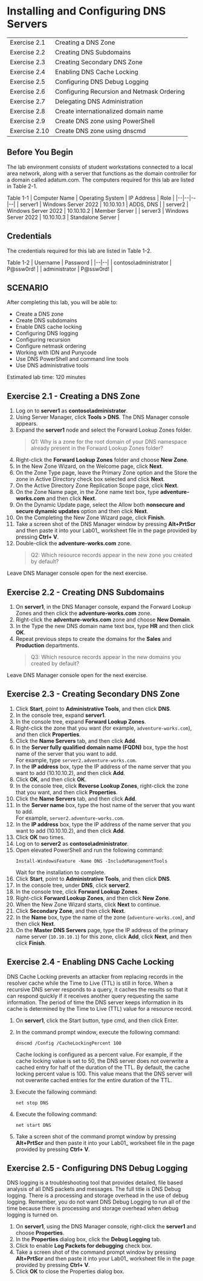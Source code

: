 # Installing and Configuring DNS Servers

|  |  |
|--|--|
| Exercise 2.1 | Creating a DNS Zone |
| Exercise 2.2 | Creating DNS Subdomains |
| Exercise 2.3 | Creating Secondary DNS Zone |
| Exercise 2.4 | Enabling DNS Cache Locking |
| Exercise 2.5 | Configuring DNS Debug Logging |
| Exercise 2.6 | Configuring Recursion and Netmask Ordering |
| Exercise 2.7 | Delegating DNS Administration |
| Exercise 2.8 | Create internationalized domain name |
| Exercise 2.9 | Create DNS zone using PowerShell |
| Exercise 2.10 | Create DNS zone using dnscmd |





## Before You Begin
The lab environment consists of student workstations connected to a local area network, along with a server that functions as the domain controller for a domain called adatum.com. The computers required for this lab are listed in Table 2-1.

Table 1-1
| Computer Name | Operating System | IP Address | Role |
|--|--|--|--|
| server1 | Windows Server 2022 | 10.10.10.1 | ADDS, DNS |
| server2 | Windows Server 2022 | 10.10.10.2 | Member Server |
| server3 | Windows Server 2022 | 10.10.10.3 | Standalone Server |

## Credentials
 The credentials required for this lab are listed in Table 1-2.

Table 1-2
| Username | Password |
|--|--|
| contoso\administrator | P@ssw0rd! |
| administrator | P@ssw0rd! |

## SCENARIO
After completing this lab, you will be able to:
- Create a DNS zone
- Create DNS subdomains
- Enable DNS cache locking
- Configuring DNS logging
- Configuring recursion
- Configure netmask ordering
- Working with IDN and Punycode
- Use DNS PowerShell and command line tools
- Use DNS administrative tools

Estimated lab time: 120 minutes

## Exercise 2.1 - Creating a DNS Zone
1. Log on to **server1** as **contoso\administrator**.
2. Using Server Manager, click **Tools > DNS**. The DNS Manager console appears.
3. Expand the **server1** node and select the Forward Lookup Zones folder.
	> Q1: Why is a zone for the root domain of your DNS namespace already 	present in the Forward Lookup Zones folder?
4. Right-click the **Forward Lookup Zones** folder and choose **New Zone**.
5. In the New Zone Wizard, on the Welcome page, click **Next**.
6. On the Zone Type page, leave the Primary Zone option and the Store the zone in Active Directory check box selected and click **Next**.
7. On the Active Directory Zone Replication Scope page, click **Next**.
8. On the Zone Name page, in the Zone name text box, type **adventure-works.com** and then click **Next**.
9. On the Dynamic Update page, select the Allow both **nonsecure and secure dynamic updates** option and then click **Next**.
10. On the Completing the New Zone Wizard page, click **Finish**.
11. Take a screen shot of the DNS Manager window by pressing **Alt+PrtScr** and then paste it into your Lab01_ worksheet file in the page provided by pressing **Ctrl+ V**.
12. Double-click the **adventure-works.com** zone.
	> Q2: Which resource records appear in the new zone you created by default?
	
Leave DNS Manager console open for the next exercise.

## Exercise 2.2 - Creating DNS Subdomains

1. On **server1**, in the DNS Manager console, expand the Forward Lookup Zones and then click the **adventure-works.com** zone.
2. Right-click the **adventure-works.com** zone and choose **New Domain**.
3. In the Type the new DNS domain name text box, type **HR** and then click **OK**.
4. Repeat previous steps to create the domains for the **Sales** and **Production** departments.
	> Q3: Which resource records appear in the new domains you created by default?
	
Leave DNS Manager console open for the next exercise.

## Exercise 2.3 - Creating Secondary DNS Zone

1.  Click  **Start**, point to  **Administrative Tools**, and then click  **DNS**.    
2.  In the console tree, expand  **server1**.    
3.  In the console tree, expand  **Forward Lookup Zones**.    
4.  Right-click the zone that you want (for example,  `adventure-works.com`), and then click  **Properties**.    
5.  Click the  **Name Servers**  tab, and then click  **Add**.    
6.  In the  **Server fully qualified domain name (FQDN)**  box, type the host name of the server that you want to add.    
    For example, type  `server2.adventure-works.com`.
7.  In the  **IP address**  box, type the IP address of the name server that you want to add (10.10.10.2), and then click  **Add**.    
8.  Click  **OK**, and then click  **OK**.    
9.  In the console tree, click  **Reverse Lookup Zones**, right-click the zone that you want, and then click  **Properties**.    
10.  Click the  **Name Servers**  tab, and then click  **Add**.    
11.  In the  **Server name**  box, type the host name of the server that you want to add.    
    For example,  `server2.adventure-works.com`.    
12.  In the  **IP address**  box, type the IP address of the name server that you want to add (10.10.10.2), and then click  **Add**.
13.  Click  **OK**  two times.
14. Log on to **server2** as **contoso\administrator**.
15. Open elevated PowerShell and run the following command:
	```
	Install-WindowsFeature -Name DNS -IncludeManagementTools
	```
	Wait for the installation to complete.
16.  Click  **Start**, point to  **Administrative Tools**, and then click  **DNS**.
17.  In the console tree, under  **DNS**, click  **server2**.
18.  In the console tree, click  **Forward Lookup Zones**.
19.  Right-click  **Forward Lookup Zones**, and then click  **New Zone**.
20.  When the New Zone Wizard starts, click  **Next**  to continue.
21.  Click  **Secondary Zone**, and then click  **Next**.
22.  In the  **Name**  box, type the name of the zone (`adventure-works.com`), and then click  **Next**.
23.  On the  **Master DNS Servers**  page, type the IP address of the primary name server (`10.10.10.1`) for this zone, click  **Add**, click  **Next**, and then click  **Finish**.


## Exercise 2.4 - Enabling DNS Cache Locking

DNS Cache Locking prevents an attacker from replacing records in the resolver cache while the Time to Live (TTL) is still in force.
When a recursive DNS server responds to a query, it caches the results so that it can respond quickly if it receives another query requesting the same information. The period of time the DNS server keeps information in its cache is determined by the Time to Live (TTL) value for a resource record.

1. On **server1**, click the Start button, type cmd, and then click Enter.
2. In the command prompt window, execute the following command:
	```
	dnscmd /Config /CacheLockingPercent 100
	```	
	Cache locking is configured as a percent value. For example, if the cache locking value is set to 50, the DNS server does not overwrite a cached entry for half of the duration of the TTL. By default, the cache locking percent value is 100. This value means that the DNS server will not overwrite cached entries for the entire duration of the TTL.

3. Execute the fallowing command:
	```
	net stop DNS
	```
4. Execute the following command:
	```
	net start DNS
	```
5. Take a screen shot of the command prompt window by pressing **Alt+PrtScr** and then paste it into your Lab01_ worksheet file in the page provided by pressing **Ctrl+ V**.

## Exercise 2.5 - Configuring DNS Debug Logging

DNS logging is a troubleshooting tool that provides detailed, file based analysis of all DNS packets and messages. The full title is DNS Debug logging. There is a processing and storage overhead in the use of debug logging. Remember, you do not want DNS Debug Logging to run all of the time because there is processing and storage overhead when debug logging is turned on.

1. On **server1**, using the DNS Manager console, right-click the **server1** and choose **Properties**.
2. In the **Properties** dialog box, click the **Debug Logging** tab.
3. Click to enable **Log Packets for debugging** check box.
4. Take a screen shot of the command prompt window by pressing **Alt+PrtScr** and then paste it into your Lab01_ worksheet file in the page provided by pressing **Ctrl+ V**.
5. Click **OK** to close the Properties dialog box.

